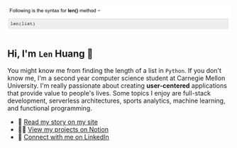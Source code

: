 ![](len-h.png)

## Hi, I'm `Len` Huang 👋

You might know me from finding the length of a list in `Python`. If you don't know me, I'm a second year computer science student at Carnegie Mellon University. I'm really passionate about creating **user-centered** applications that provide value to people's lives. Some topics I enjoy are full-stack development, serverless architectures, sports analytics, machine learning, and functional programming.

- 👻 [Read my story on my site](https://lenghuang.github.io/)
- 👨‍💻 [View my projects on Notion](https://www.notion.so/Len-Huang-Projects-812fbd0d64b448d2a0742703a7434deb/) 
- 👔 [Connect with me on LinkedIn](https://linkedin.com/in/len-huang/)
